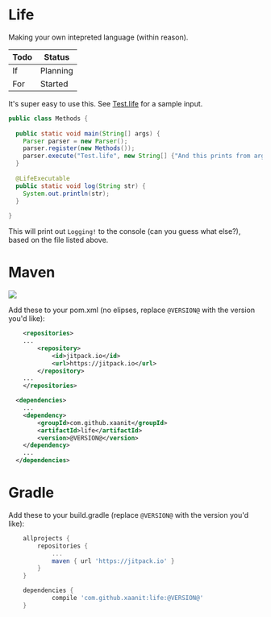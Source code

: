 # Life

Making your own intepreted language (within reason).

Todo|Status
---|---
If | Planning
For | Started

It's super easy to use this. See [Test.life](https://github.com/xaanit/Life/blob/master/Test.life) for a sample input.

```java
public class Methods {
 
  public static void main(String[] args) {
    Parser parser = new Parser();
    parser.register(new Methods());
    parser.execute("Test.life", new String[] {"And this prints from args[0]!"});
  }
  
  @LifeExecutable
  public static void log(String str) {
    System.out.println(str);
  }
 
}
```

This will print out `Logging!` to the console (can you guess what else?), based on the file listed above.

# Maven

[![](https://jitpack.io/v/xaanit/life.svg)](https://jitpack.io/#xaanit/life)


Add these to your pom.xml (no elipses, replace `@VERSION@` with the version you'd like):

```xml
	<repositories>
    ...
		<repository>
		    <id>jitpack.io</id>
		    <url>https://jitpack.io</url>
		</repository>
    ...
	</repositories>
```

```xml
  <dependencies>
    ...
  	<dependency>
  	    <groupId>com.github.xaanit</groupId>
  	    <artifactId>life</artifactId>
	    <version>@VERSION@</version>
  	</dependency>
    ...
  </dependencies>
```

# Gradle

Add these to your build.gradle (replace `@VERSION@` with the version you'd like):
```gradle
	allprojects {
		repositories {
			...
			maven { url 'https://jitpack.io' }
		}
	}
```

```gradle
	dependencies {
	        compile 'com.github.xaanit:life:@VERSION@'
	}
```
